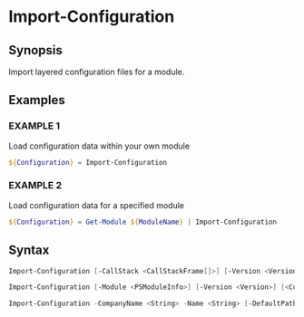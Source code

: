 # Import-Configuration

## Synopsis

Import layered configuration files for a module.


## Examples

### EXAMPLE 1
Load configuration data within your own module

```powershell
${Configuration} = Import-Configuration
```

### EXAMPLE 2
Load configuration data for a specified module

```powershell
${Configuration} = Get-Module ${ModuleName} | Import-Configuration
```



## Syntax

```powershell
Import-Configuration [-CallStack <CallStackFrame[]>] [-Version <Version>] [<CommonParameters>]

Import-Configuration [-Module <PSModuleInfo>] [-Version <Version>] [<CommonParameters>]

Import-Configuration -CompanyName <String> -Name <String> [-DefaultPath <String>] [-Version <Version>] [<CommonParameters>]
```